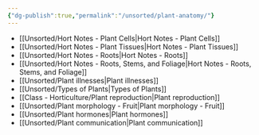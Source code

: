 ```yaml
---
{"dg-publish":true,"permalink":"/unsorted/plant-anatomy/"}
---
```



- [[Unsorted/Hort Notes - Plant Cells\|Hort Notes - Plant Cells]]
- [[Unsorted/Hort Notes - Plant Tissues\|Hort Notes - Plant Tissues]]
- [[Unsorted/Hort Notes - Roots\|Hort Notes - Roots]]
- [[Unsorted/Hort Notes - Roots, Stems, and Foliage\|Hort Notes - Roots, Stems, and Foliage]]
- [[Unsorted/Plant illnesses\|Plant illnesses]]
- [[Unsorted/Types of Plants\|Types of Plants]]
- [[Class - Horticulture/Plant reproduction\|Plant reproduction]]
- [[Unsorted/Plant morphology - Fruit\|Plant morphology - Fruit]]
- [[Unsorted/Plant hormones\|Plant hormones]]
- [[Unsorted/Plant communication\|Plant communication]]